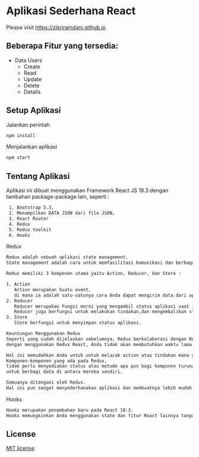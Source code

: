 # Aplikasi Sederhana React

Please visit <https://zikriramdani.github.io>

## Beberapa Fitur yang tersedia:

- Data Users
  - Create
  - Read
  - Update
  - Delete
  - Details

## Setup Aplikasi

Jalankan perintah

```bash
npm install
```

Menjalankan aplikasi

```bash
npm start
```

## Tentang Aplikasi

Aplikasi ini dibuat menggunakan Framework React JS 18.3 dengan tambahan package-package lain, seperti :

```bash
 1. Bootstrap 5.3,
 2. Menampilkan DATA JSON dari file JSON,
 3. React Router
 4. Redux
 5. Redux toolkit
 6. Hooks
```

Redux

```bash
Redux adalah sebuah aplikasi state management.
State management adalah cara untuk memfasilitasi komunikasi dan berbagai data lintas komponen.

Redux memiliki 3 komponen utama yaitu Action, Reducer, dan Store :

1. Action
   Action merupakan Suatu event,
   di mana ia adalah satu-satunya cara Anda dapat mengirim data dari aplikasi Anda ke Redux Store.
2. Reducer
   Reducer merupakan Fungsi murni yang mengambil status aplikasi saat ini.
   Reducer juga berfungsi untuk melakukan tindakan,dan mengembalikan status baru (new state).
3. Store
   Store berfungsi untuk menyimpan status aplikasi.

Keuntungan Menggunakan Redux
Seperti yang sudah dijelaskan sebelumnya, Redux berkolaborasi dengan React,
dengan menggunakan Redux React, Anda tidak akan membutuhkan waktu lama untuk meningkatkan state.

Hal ini memudahkan Anda untuk untuk melacak action atau tindakan mana yang menyebabkan perubahan.
Komponen-komponen yang ada pada Redux,
tidak perlu menyediakan status atau metode apa pun bagi komponen turunannya
untuk berbagi data di antara mereka sendiri.

Semuanya ditangani oleh Redux.
Hal ini pun sangat menyederhanakan aplikasi dan membuatnya lebih mudah untuk dipelihara.

```

Hooks

```bash
Hooks merupakan penambahan baru pada React 18.3.
Hooks memungkinkan Anda menggunakan state dan fitur React lainnya tanpa membuat sebuah kelas.
```

## License

[MIT license](https://opensource.org/licenses/MIT)
